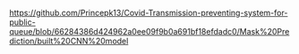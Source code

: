 
https://github.com/Princepk13/Covid-Transmission-preventing-system-for-public-queue/blob/66284386d424962a0ee09f9b0a691bf18efdadc0/Mask%20Prediction/built%20CNN%20model
